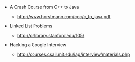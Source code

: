 * A Crash Course from C++ to Java
  * http://www.horstmann.com/ccc/c_to_java.pdf

* Linked List Problems
  * http://cslibrary.stanford.edu/105/

* Hacking a Google Interview
  * http://courses.csail.mit.edu/iap/interview/materials.php
